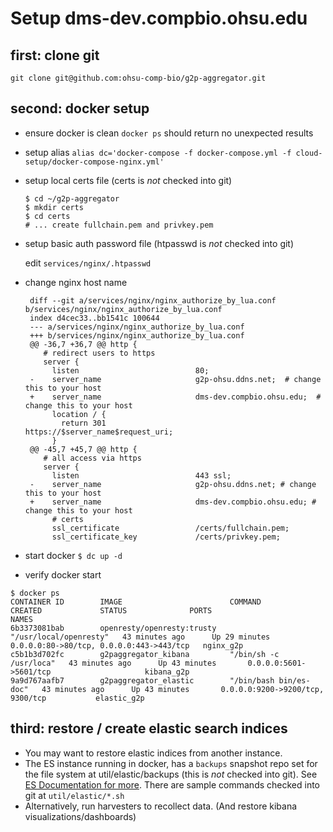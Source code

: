 #  Setup dms-dev.compbio.ohsu.edu

## first: clone git

`git clone git@github.com:ohsu-comp-bio/g2p-aggregator.git`

## second: docker setup

* ensure docker is clean
  `docker ps` should return no unexpected results
* setup alias
  `alias dc='docker-compose -f docker-compose.yml -f cloud-setup/docker-compose-nginx.yml'`
* setup local certs file (certs is _not_ checked into git)
  ```
  $ cd ~/g2p-aggregator
  $ mkdir certs
  $ cd certs
  # ... create fullchain.pem and privkey.pem
  ```
* setup basic auth password file  (htpasswd is _not_ checked into git)

  edit `services/nginx/.htpasswd`

* change nginx host name
  ```
   diff --git a/services/nginx/nginx_authorize_by_lua.conf b/services/nginx/nginx_authorize_by_lua.conf
   index d4cec33..bb1541c 100644
   --- a/services/nginx/nginx_authorize_by_lua.conf
   +++ b/services/nginx/nginx_authorize_by_lua.conf
   @@ -36,7 +36,7 @@ http {
      # redirect users to https
      server {
        listen                          80;
   -    server_name                     g2p-ohsu.ddns.net;  # change this to your host
   +    server_name                     dms-dev.compbio.ohsu.edu;  # change this to your host
        location / {
          return 301                    https://$server_name$request_uri;
        }
   @@ -45,7 +45,7 @@ http {
      # all access via https
      server {
        listen                          443 ssl;
   -    server_name                     g2p-ohsu.ddns.net; # change this to your host
   +    server_name                     dms-dev.compbio.ohsu.edu; # change this to your host
        # certs
        ssl_certificate                 /certs/fullchain.pem;
        ssl_certificate_key             /certs/privkey.pem;
  ```       

* start docker
  `$ dc up -d`

* verify docker start

```
$ docker ps
CONTAINER ID        IMAGE                        COMMAND                  CREATED             STATUS              PORTS                                      NAMES
6b3373081bab        openresty/openresty:trusty   "/usr/local/openresty"   43 minutes ago      Up 29 minutes       0.0.0.0:80->80/tcp, 0.0.0.0:443->443/tcp   nginx_g2p
c5b1b3d702fc        g2paggregator_kibana         "/bin/sh -c /usr/loca"   43 minutes ago      Up 43 minutes       0.0.0.0:5601->5601/tcp                     kibana_g2p
9a9d767aafb7        g2paggregator_elastic        "/bin/bash bin/es-doc"   43 minutes ago      Up 43 minutes       0.0.0.0:9200->9200/tcp, 9300/tcp           elastic_g2p
```


## third: restore / create elastic search indices
  * You may want to restore elastic indices from another instance.
  * The ES instance running in docker, has a `backups` snapshot repo set for the file system at util/elastic/backups (this is _not_ checked into git). See [ES Documentation for more](https://www.elastic.co/guide/en/elasticsearch/reference/current/modules-snapshots.html). There are sample commands checked into git at `util/elastic/*.sh`
  * Alternatively, run harvesters to recollect data. (And restore kibana visualizations/dashboards)


